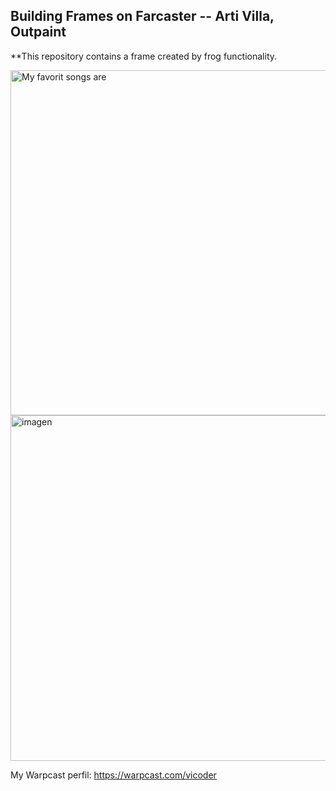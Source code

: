 ## Building Frames on Farcaster -- Arti Villa, Outpaint

**This repository contains a frame created by frog functionality.

<img width="552" alt="My favorit songs are" src="https://github.com/vittoric/Frames-_Farcaster_task/assets/93945847/0c92d695-6f8c-44ad-869f-d7d25799b609">


<img width="553" alt="imagen" src="https://github.com/vittoric/Frames-_Farcaster_task/assets/93945847/585d5e32-abc1-47e5-ba19-24fe09d6ac3e">


My Warpcast perfil:
https://warpcast.com/vicoder
